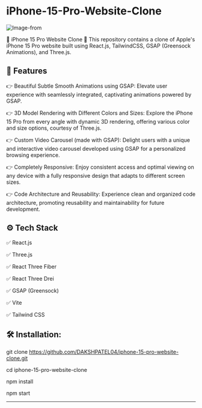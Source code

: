# iPhone-15-Pro-Website-Clone

![Image-from](https://github.com/DAKSHPATEL04/-iPhone-15-Pro-Website-Clone/assets/160720470/b29cd932-0693-4f1c-82d1-ead55f3a6242)


📱 iPhone 15 Pro Website Clone 🚀 This repository contains a clone of Apple's iPhone 15 Pro website built using React.js, TailwindCSS, GSAP (Greensock Animations), and Three.js.

## 🔋 Features

👉 Beautiful Subtle Smooth Animations using GSAP: Elevate user experience with seamlessly integrated, captivating animations powered by GSAP.

👉 3D Model Rendering with Different Colors and Sizes: Explore the iPhone 15 Pro from every angle with dynamic 3D rendering, offering various color and size options, courtesy of Three.js.

👉 Custom Video Carousel (made with GSAP): Delight users with a unique and interactive video carousel developed using GSAP for a personalized browsing experience.

👉 Completely Responsive: Enjoy consistent access and optimal viewing on any device with a fully responsive design that adapts to different screen sizes.

👉 Code Architecture and Reusability: Experience clean and organized code architecture, promoting reusability and maintainability for future development.

## ⚙️ Tech Stack

✅ React.js

✅ Three.js

✅ React Three Fiber

✅ React Three Drei

✅ GSAP (Greensock)

✅ Vite

✅ Tailwind CSS

## 🛠️ Installation:

git clone https://github.com/DAKSHPATEL04/iphone-15-pro-website-clone.git

cd iphone-15-pro-website-clone

npm install

npm start

---
